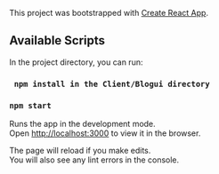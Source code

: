 This project was bootstrapped with [Create React App](https://github.com/facebook/create-react-app).

## Available Scripts

In the project directory, you can run:
### ` npm install in the Client/Blogui directory`

### `npm start`

Runs the app in the development mode.<br />
Open [http://localhost:3000](http://localhost:3000) to view it in the browser.

The page will reload if you make edits.<br />
You will also see any lint errors in the console.

